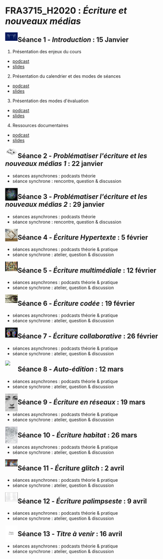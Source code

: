 # FRA3715_H2020 : *Écriture et nouveaux médias*

<img src="img/main.jpg" width="8%" align="left"/>

## Séance 1 - *Introduction* : 15 Janvier

1. Présentation des enjeux du cours

<ul>
  <li><a href="https://mmellet.github.io/fra3715_h2020/podcast/seance1/Seance1-1.mp4" onclick = "window.open(this.href); return false;">podcast</a></li>
  <li><a href="hthttps://mmellet.github.io/fra3715_h2020/Seance1_1.html#/" onclick = "window.open(this.href); return false;">slides</a></li>
</ul>  

2. Présentation du calendrier et des modes de séances
<ul>
  <li><a href="https://mmellet.github.io/fra3715_h2020/podcast/seance1/Seance1-2.mp4" onclick = "window.open(this.href); return false;">podcast</a></li>
  <li><a href="hthttps://mmellet.github.io/fra3715_h2020/Seance1_2.html#/" onclick = "window.open(this.href); return false;">slides</a></li>
</ul>

3. Présentation des modes d'évaluation
<ul>
  <li><a href="https://mmellet.github.io/fra3715_h2020/podcast/seance1/Seance1-3.mp4" onclick = "window.open(this.href); return false;">podcast</a></li>
  <li><a href="hthttps://mmellet.github.io/fra3715_h2020/Seance1_3.html#/" onclick = "window.open(this.href); return false;">slides</a></li>
</ul>

4. Ressources documentaires 
<ul>
  <li><a href="https://mmellet.github.io/fra3715_h2020/podcast/seance1/Seance1-1.mp4" onclick = "window.open(this.href); return false;">podcast</a></li>
  <li><a href="hthttps://mmellet.github.io/fra3715_h2020/Seance1_1.html#/" onclick = "window.open(this.href); return false;">slides</a></li>
</ul>

<img src="img/hybride.jpg" width="8%" align="left"/>

## Séance 2 - *Problématiser l'écriture et les nouveaux médias 1* : 22 janvier

- séances asynchrones : podcasts théorie
- séance synchrone : rencontre, question & discussion

<img src="img/web.jpg" width="8%" align="left"/>

## Séance 3 - *Problématiser l'écriture et les nouveaux médias 2* : 29 janvier

- séances asynchrones : podcasts théorie
- séance synchrone : rencontre, question & discussion

<img src="img/stair.jpg" width="8%" align="left"/>

## Séance 4 - *Écriture Hypertexte* : 5 février 

- séances asynchrones : podcasts théorie & pratique
- séance synchrone : atelier, question & discussion

<img src="img/multimédia.jpg" width="8%" align="left"/>

## Séance 5 - *Écriture multimédiale* : 12 février

- séances asynchrones : podcasts théorie & pratique
- séance synchrone : atelier, question & discussion

<img src="img/codedraw.png" width="8%" align="left"/>

## Séance 6 - *Écriture codée* : 19 février 

- séances asynchrones : podcasts théorie & pratique
- séance synchrone : atelier, question & discussion

<img src="img/knoledge.jpg" width="8%" align="left"/>

## Séance 7 - *Écriture collaborative* : 26 février 

- séances asynchrones : podcasts théorie & pratique
- séance synchrone : atelier, question & discussion

<img src="img/écran.jpg" width="8%" align="left"/>

## Séance 8 - *Auto-édition* : 12 mars 

- séances asynchrones : podcasts théorie & pratique
- séance synchrone : atelier, question & discussion

<img src="img/figure.jpg" width="8%" align="left"/>

## Séance 9 - *Écriture en réseaux* : 19 mars 

- séances asynchrones : podcasts théorie & pratique
- séance synchrone : atelier, question & discussion

<img src="img/habitat.jpeg" width="8%" align="left"/>

## Séance 10 - *Écriture habitat* : 26 mars 

- séances asynchrones : podcasts théorie & pratique
- séance synchrone : atelier, question & discussion

<img src="img/Glitch.png" width="8%" align="left"/>

## Séance 11 - *Écriture glitch* : 2 avril 

- séances asynchrones : podcasts théorie & pratique
- séance synchrone : atelier, question & discussion

<img src="img/palimpseste.png" width="8%" align="left"/>

## Séance 12 - *Écriture palimpseste* : 9 avril 

- séances asynchrones : podcasts théorie & pratique
- séance synchrone : atelier, question & discussion

<img src="img/photo.jpg" width="8%" align="left"/>

## Séance 13 - *Titre à venir* : 16 avril

- séances asynchrones : podcasts théorie & pratique
- séance synchrone : atelier, question & discussion


